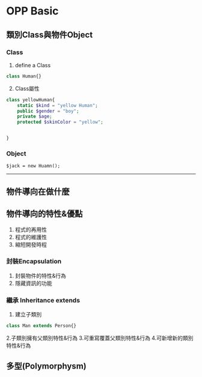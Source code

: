 # OPP Basic

## 類別Class與物件Object
### Class

1. define a Class
```php
class Human{}
```
2. Class屬性
```php
class yellowHuman{
    static $kind = "yellow Human";
    public $gender = "boy";
    private $age;
    protected $skinColor = "yellow";


}
```

### Object
```
$jack = new Huamn();
```


***
## 物件導向在做什麼
## 物件導向的特性&優點
1. 程式的再用性
2. 程式的維護性
3. 縮短開發時程
### 封裝Encapsulation
1. 封裝物件的特性&行為
2. 隱藏資訊的功能
### 繼承 Inheritance  extends
1. 建立子類別
```php
class Man extends Person{}
```
2.子類別擁有父類別特性&行為
3.可重寫覆蓋父類別特性&行為
4.可新增新的類別特性&行為

## 多型(Polymorphysm)
## 
